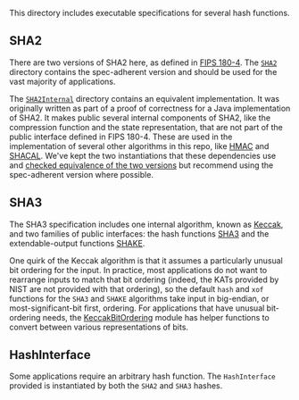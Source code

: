 
This directory includes executable specifications for several hash functions.

## SHA2
There are two versions of SHA2 here, as defined in [FIPS 180-4](https://doi.org/10.6028/NIST.FIPS.180-4). The [`SHA2`](/Primitive/Keyless/Hash/SHA2/) directory contains the spec-adherent version and should be used for the vast majority of applications.

The [`SHA2Internal`](/Primitive/Keyless/Hash/SHA2Internal/) directory contains an equivalent implementation. It was originally written as part of a proof of correctness for a Java implementation of SHA2. It makes public several internal components of SHA2, like the compression function and the state representation, that are not part of the public interface defined in FIPS 180-4.
These are used in the implementation of several other algorithms in this repo, like [HMAC](/Primitive/Keyless/Hash/HMAC.cry) and [SHACAL](/Primitive/Symmetric/Cipher/Block/SHACAL.cry). We've kept the two instantiations that these dependencies use and [checked equivalence of the two versions](SHA2Internal/Equivalence.cry) but recommend using the spec-adherent version where possible.

## SHA3
The SHA3 specification includes one internal algorithm, known as [Keccak](Keccak.cry), and two families of public interfaces: the hash functions [SHA3](SHA3/) and the extendable-output functions [SHAKE](SHAKE/).

One quirk of the Keccak algorithm is that it assumes a particularly unusual bit ordering for the input. In practice, most applications do not want to rearrange inputs to match that bit ordering (indeed, the KATs provided by NIST are not provided with that ordering), so the default `hash` and `xof` functions for the `SHA3` and `SHAKE` algorithms take input in big-endian, or most-significant-bit first, ordering. For applications that have unusual bit-ordering needs, the [KeccakBitOrdering](KeccakBitOrdering.cry) module has helper functions to convert between various representations of bits.

## HashInterface
Some applications require an arbitrary hash function. The `HashInterface` provided is instantiated by both the `SHA2` and `SHA3` hashes.
